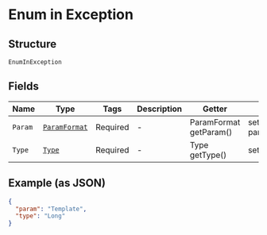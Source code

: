 
# Enum in Exception

## Structure

`EnumInException`

## Fields

| Name | Type | Tags | Description | Getter | Setter |
|  --- | --- | --- | --- | --- | --- |
| `Param` | [`ParamFormat`](../../doc/models/param-format.md) | Required | - | ParamFormat getParam() | setParam(ParamFormat param) |
| `Type` | [`Type`](../../doc/models/type.md) | Required | - | Type getType() | setType(Type type) |

## Example (as JSON)

```json
{
  "param": "Template",
  "type": "Long"
}
```

